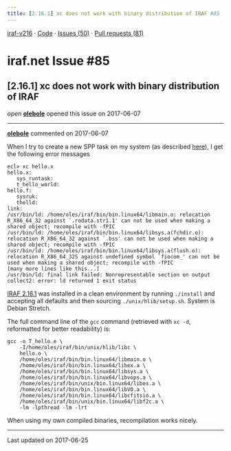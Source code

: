 ```yaml
---
title: [2.16.1] xc does not work with binary distribution of IRAF #85
---
```


[iraf-v216](/iraf-v216) · [Code](https://github.com/iraf-community/iraf/tree/iraf-v216) · [Issues (50)](/iraf-v216/issues) · [Pull requests (81)](/iraf-v216/issues/pulls)

# iraf.net Issue #85
## [2.16.1] xc does not work with binary distribution of IRAF
*open* **[olebole](https://github.com/olebole)** opened this issue on 2017-06-07

- - - -

**[olebole](https://github.com/olebole)** commented on 2017-06-07

When I try to create a new SPP task on my system (as described [here](http://iraf.noao.edu/ftp/docs/spp_intro.pdf)), I get the following error messages  
  
```  
ecl> xc hello.x  
hello.x:  
   sys_runtask:  
   t_hello_world:  
hello.f:  
   sysruk:  
   thelld:  
link:  
/usr/bin/ld: /home/oles/iraf/bin/bin.linux64/libmain.o: relocation R_X86_64_32 against `.rodata.str1.1' can not be used when making a shared object; recompile with -fPIC  
/usr/bin/ld: /home/oles/iraf/bin/bin.linux64/libsys.a(fchdir.o): relocation R_X86_64_32 against `.bss' can not be used when making a shared object; recompile with -fPIC  
/usr/bin/ld: /home/oles/iraf/bin/bin.linux64/libsys.a(flush.o): relocation R_X86_64_32S against undefined symbol `fiocom_' can not be used when making a shared object; recompile with -fPIC  
[many more lines like this...]  
/usr/bin/ld: final link failed: Nonrepresentable section on output  
collect2: error: ld returned 1 exit status  
```  
  
[IRAF 2.16.1](http://iraf.noao.edu/iraf/ftp/iraf/v216/PCIX/iraf.lnux.x86_64.tar.gz) was installed in a clean environment by running `./install` and accepting all defaults and then sourcing `./unix/hlib/setup.sh`. System is Debian Stretch.  
  
The full command line of the `gcc` command (retrieved with `xc -d`, reformatted for better readability) is:  
  
```  
gcc -o T_hello.e \  
    -I/home/oles/iraf/bin/unix/hlib/libc \  
    hello.o \  
    /home/oles/iraf/bin/bin.linux64/libmain.o \  
    /home/oles/iraf/bin/bin.linux64/libex.a \  
    /home/oles/iraf/bin/bin.linux64/libsys.a \  
    /home/oles/iraf/bin/bin.linux64/libvops.a \  
    /home/oles/iraf/bin/unix/bin.linux64/libos.a \  
    /home/oles/iraf/bin/bin.linux64/libVO.a \  
    /home/oles/iraf/bin/bin.linux64/libcfitsio.a \  
    /home/oles/iraf/bin/unix/bin.linux64/libf2c.a \  
    -lm -lpthread -lm -lrt  
```  
  
When using my own compiled binaries, recompilation works nicely.

- - - -

Last updated on 2017-06-25
